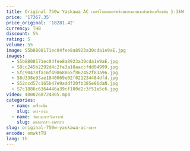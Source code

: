 ```yaml
---
title: Original 750w Yaskawa AC เซอร์โวมอเตอร์พร้อมเบรคเหมาะสําหรับเครื่องตัด 1-3kW
price: '17367.35'
price_original: '18281.42'
currency: THB
discount: 5%
rating: 5
volume: 55
image: S5b8808171ec04fee8a8923a30cda1e9aE.jpg
images:
  - S5b8808171ec04fee8a8923a30cda1e9aE.jpg
  - S8cc245b2292d4c2fa3a10aaccfdd04999.jpg
  - Sfc90478fa16f49068865f862452f83a96.jpg
  - S8d338e93ae1846069e02f021234484dfd.jpg
  - S52ccd57c165b47e9addf20fb385e86daN.jpg
  - S7c1886c6364446a39cf100d2c3f51e5c6.jpg
video: 4000268724805.mp4
categories:
  - name: เครื่องมือ
    slug: เคร-องม
  - name: วัดและการวิเคราะห์
    slug: ดและการว-เคราะห
slug: original-750w-yaskawa-ac-เซอร
encode: omwktTU
lang: th
---
```

  